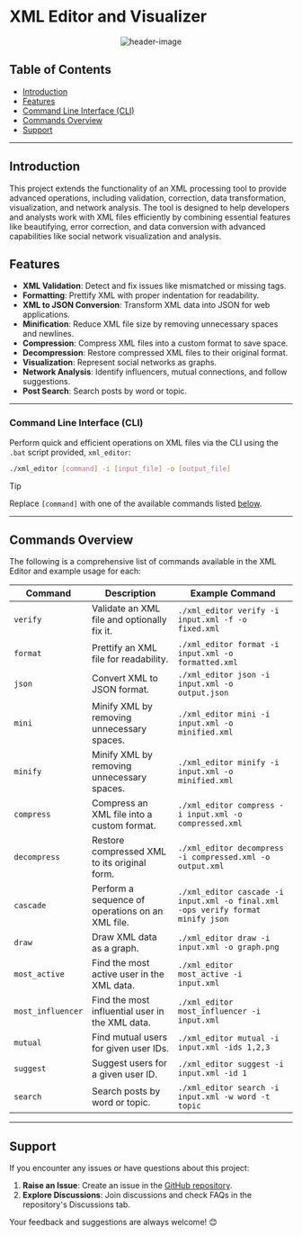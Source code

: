 ﻿# XML Editor and Visualizer

<div id="header" align="center">
  <img src="https://github.com/user-attachments/assets/72e4e9b2-d684-4c8a-91a9-ab3f7623adae" alt="header-image">
</div>

## Table of Contents
- [Introduction](#introduction)
- [Features](#features)
- [Command Line Interface (CLI)](#command-line-interface-cli)
- [Commands Overview](#commands-overview)
- [Support](#support)

---

## Introduction
This project extends the functionality of an XML processing tool to provide advanced operations, including validation, correction, data transformation, visualization, and network analysis. The tool is designed to help developers and analysts work with XML files efficiently by combining essential features like beautifying, error correction, and data conversion with advanced capabilities like social network visualization and analysis.

## Features

- **XML Validation**: Detect and fix issues like mismatched or missing tags.
- **Formatting**: Prettify XML with proper indentation for readability.
- **XML to JSON Conversion**: Transform XML data into JSON for web applications.
- **Minification**: Reduce XML file size by removing unnecessary spaces and newlines.
- **Compression**: Compress XML files into a custom format to save space.
- **Decompression**: Restore compressed XML files to their original format.
- **Visualization**: Represent social networks as graphs.
- **Network Analysis**: Identify influencers, mutual connections, and follow suggestions.
- **Post Search**: Search posts by word or topic.

---

### **Command Line Interface (CLI)**
Perform quick and efficient operations on XML files via the CLI using the `.bat` script provided, `xml_editor`:
```bash
./xml_editor [command] -i [input_file] -o [output_file]
```
> [!TIP]
> Replace `[command]` with one of the available commands listed [below](#commands-overview).

--- 

## **Commands Overview**
The following is a comprehensive list of commands available in the XML Editor and example usage for each:

| Command        | Description                                       | Example Command                                              |
|----------------|---------------------------------------------------|--------------------------------------------------------------|
| `verify`       | Validate an XML file and optionally fix it.       | `./xml_editor verify -i input.xml -f -o fixed.xml`  |
| `format`       | Prettify an XML file for readability.             | `./xml_editor format -i input.xml -o formatted.xml` |
| `json`         | Convert XML to JSON format.                       | `./xml_editor json -i input.xml -o output.json`     |
| `mini`         | Minify XML by removing unnecessary spaces.        | `./xml_editor mini -i input.xml -o minified.xml`    |
| `minify`       | Minify XML by removing unnecessary spaces.        | `./xml_editor minify -i input.xml -o minified.xml`  |
| `compress`     | Compress an XML file into a custom format.        | `./xml_editor compress -i input.xml -o compressed.xml` |
| `decompress`   | Restore compressed XML to its original form.      | `./xml_editor decompress -i compressed.xml -o output.xml` |
| `cascade`      | Perform a sequence of operations on an XML file.  | `./xml_editor cascade -i input.xml -o final.xml -ops verify format minify json` |
| `draw`         | Draw XML data as a graph.                         | `./xml_editor draw -i input.xml -o graph.png`       |
| `most_active`  | Find the most active user in the XML data.        | `./xml_editor most_active -i input.xml`             |
| `most_influencer` | Find the most influential user in the XML data.| `./xml_editor most_influencer -i input.xml`         |
| `mutual`       | Find mutual users for given user IDs.              | `./xml_editor mutual -i input.xml -ids 1,2,3`       |
| `suggest`      | Suggest users for a given user ID.                | `./xml_editor suggest -i input.xml -id 1`           |
| `search`       | Search posts by word or topic.                    | `./xml_editor search -i input.xml -w word -t topic` |


---

## **Support**

If you encounter any issues or have questions about this project:  
1. **Raise an Issue**: Create an issue in the [GitHub repository](https://github.com/your-repository-url/issues).  
3. **Explore Discussions**: Join discussions and check FAQs in the repository's Discussions tab.

Your feedback and suggestions are always welcome! 😊
